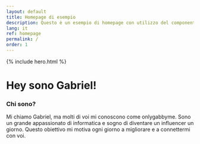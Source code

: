 ```yaml
---
layout: default
title: Homepage di esempio
description: Questo è un esempio di homepage con utilizzo del componente "hero"
lang: it
ref: homepage
permalink: /
order: 1
---
```


{% include hero.html %}
<!-- Codice HTML per il widget, visibile solo quando è attivo -->
<div id="alertWidget" style="display: none; background-color: #f8d7da; color: #721c24; padding: 10px; border: 1px solid #f5c6cb; border-radius: 5px; position: fixed; top: 20px; right: 20px; width: 300px;">
  <!-- Il contenuto del widget viene popolato dinamicamente -->
</div>

<main class="container my-4" markdown="1">
<h1>Hey sono Gabriel!</h1>
<h3>Chi sono?</h3>
<p>Mi chiamo Gabriel, ma molti di voi mi conoscono come onlygabbyme. Sono un grande appassionato di informatica e sogno di diventare un influencer un giorno. Questo obiettivo mi motiva ogni giorno a migliorare e a connettermi con voi.</p>
</main>

